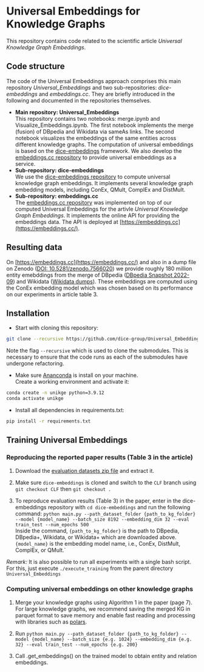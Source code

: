 # Universal Embeddings for Knowledge Graphs

This repository contains code related to the scientific article *Universal Knowledge Graph Embeddings*.

## Code structure

The code of the Universal Embeddings approach comprises this main repository *Universal_Embeddings* and two sub-repositories: *dice-embeddings* and *embeddings.cc*. They are briefly introduced in the following and documented in the repositories themselves.

* **Main repository: Universal_Embeddings**  
This repository contains two notebooks: merge.ipynb and Visualize_Embeddings.ipynb. The first notebook implements the merge (fusion) of DBpedia and Wikidata via sameAs links. The second notebook visualizes the embeddings of the same entities across different knowledge graphs.
The computation of universal embeddings is based on the [dice-embeddings](https://github.com/dice-group/dice-embeddings) framework. We also develop the [embeddings.cc repository](https://github.com/dice-group/embeddings.cc) to provide universal embeddings as a service. 
* **Sub-repository: dice-embeddings**  
We use the [dice-embeddings repository](https://github.com/dice-group/dice-embeddings) to compute universal knowledge graph embeddings. It implements several knowledge graph embedding models, including ConEx, QMult, ComplEx and DistMult.
* **Sub-repository: embeddings.cc**  
The [embeddings.cc repository](https://github.com/dice-group/embeddings.cc) was implemented on top of our computed Universal Embeddings for the artivle *Universal Knowledge Graph Embeddings*. It implements the online API for providing the embeddings data. The API is deployed at [https://embeddings.cc](https://embeddings.cc/). 

## Resulting data

On [https://embeddings.cc](https://embeddings.cc/) and also in a dump file on Zenodo ([DOI: 10.5281/zenodo.7566020](https://doi.org/10.5281/zenodo.7566020)) we provide roughly 180 million entity emebddings from the merge of DBpedia ([DBpedia Snapshot 2022-09](https://www.dbpedia.org/blog/dbpedia-snapshot-2022-09-release/)) and Wikidata ([Wikidata dumps](https://dumps.wikimedia.org/wikidatawiki/)). These embeddings are computed using the ConEx embedding model which was chosen based on its performance on our experiments in article table 3.

## Installation

- Start with cloning this repository:

```bash
git clone --recursive https://github.com/dice-group/Universal_Embeddings.git
```
Note the flag `--recursive` which is used to clone the submodules. This is necessary to ensure that the code runs as each of the submodules have undergone refactoring.

- Make sure [Ananconda](https://www.anaconda.com/) is install on your machine.  
Create a working environment and activate it:
```bash
conda create -n unikge python=3.9.12
conda activate unikge
```

- Install all dependencies in requirements.txt:

```bash
pip install -r requirements.txt
```

## Training Universal Embeddings

### Reproducing the reported paper results (Table 3 in the article)

1. Download the [evaluation datasets zip file](https://hobbitdata.informatik.uni-leipzig.de/UniKGE/splits.zip)  and extract it.

2. Make sure `dice-embeddings` is cloned and switch to the `CLF` branch using `git checkout CLF` then `git checkout .`

3. To reproduce evaluation results (Table 3) in the paper, enter in the dice-embeddings repository with `cd dice-embeddings` and run the following command:
`` python main.py --path_dataset_folder {path_to_kg_folder} --model {model_name} --batch_size 8192 --embedding_dim 32 --eval train_test --num_epochs 500 ``  
Inside the command, ``{path_to_kg_folder}`` is the path to DBpedia, DBpedia+, Wikidata, or Wikidata+ which are downloaded above. ``{model_name}`` is the embedding model name, i.e., ConEx, DistMult, ComplEx, or QMult.`

*Remark:* It is also possible to run all experiments with a single bash script. For this, just execute `./execute_training` from the parent directory `Universal_Embeddings`


### Computing universal embeddings on other knowledge graphs

1. Merge your knowledge graphs using Algorithm 1 in the paper (page 7). For large knowledge graphs, we recommend saving the merged KG in parquet format to save memory and enable fast reading and processing with libraries such as [polars](https://pypi.org/project/polars/).

2. Run `` python main.py --path_dataset_folder {path_to_kg_folder} --model {model_name} --batch_size {e.g. 1024} --embedding_dim {e.g. 32} --eval train_test --num_epochs {e.g. 200} ``

3. Call .get_embeddings() on the trained model to obtain entity and relation embeddings.





